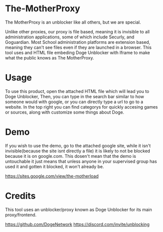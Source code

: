# The-MotherProxy


The MotherProxy is an unblocker like all others, but we are special.

Unlike other proxies, our proxy is file based, meaning it is invisible to all administration applications, some of which include Securly, and Goguardian.
Most School administration platforms are extension based, meaning they can't see files even if they are launched in a browser.
This tool uses and HTML file embeding Doge Unblocker with Iframe to make what the public knows as The MotherProxy.

# Usage

To use this product, open the attached HTML file which will lead you to Doge Unblocker, Then, you can type in the search bar similar to how someone would with google, or you can directly type a url to go to a website. In the top right you can find categorys for quickly accesing games or sources, along with customize some things about Doge.

# Demo

If you wish to use the demo, go to the attached google site, while it isn't invisible(because the site isnt directly a file) it is likely to not be blocked because it is on google.com. This dosen't mean that the demo is untouchable it just means that unless anyone in your supervised group has used it and gotten it blocked, it won't already be.

https://sites.google.com/view/the-motherload

# Credits

This tool uses an unblocker/proxy known as Doge Unblocker for its main proxy/frontend.

https://github.com/DogeNetwork
https://discord.com/invite/unblocking
